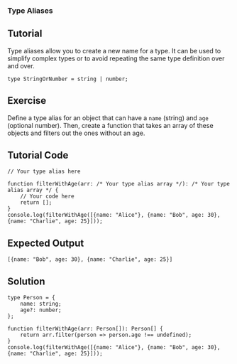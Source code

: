 ### Type Aliases

Tutorial
-------
Type aliases allow you to create a new name for a type. It can be used to simplify complex types or to avoid repeating the same type definition over and over.

    type StringOrNumber = string | number;

Exercise
-------
Define a type alias for an object that can have a `name` (string) and `age` (optional number). Then, create a function that takes an array of these objects and filters out the ones without an age.

Tutorial Code
-------
    // Your type alias here
    
    function filterWithAge(arr: /* Your type alias array */): /* Your type alias array */ {
        // Your code here
        return [];
    }
    console.log(filterWithAge([{name: "Alice"}, {name: "Bob", age: 30}, {name: "Charlie", age: 25}]));

Expected Output
-------
    [{name: "Bob", age: 30}, {name: "Charlie", age: 25}]

Solution
-------
    type Person = {
        name: string;
        age?: number;
    };
    
    function filterWithAge(arr: Person[]): Person[] {
        return arr.filter(person => person.age !== undefined);
    }
    console.log(filterWithAge([{name: "Alice"}, {name: "Bob", age: 30}, {name: "Charlie", age: 25}]));
